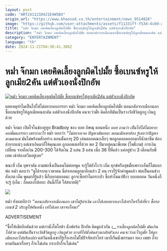 ```yaml
---
layout: post
code: "ART2411210421E4W5BX"
origin_url: "https://www.khaosod.co.th/entertainment/news_9514826"
image: "https://github.com/user-attachments/assets/f11331ff-f53d-4cb9-abfb-a89ea01f5b23"
title: "หม่ำ จ๊กมก เคยคิดเลี้ยงลูกผิดไปมั้ย ซื้อเบนซ์หรูให้ลูกเมีย2คัน แต่ตัวเองนั่งปิกอัพ"
description: "หม่ำ จ๊กมก เคยคิดเลี้ยงลูกผิดไปมั้ย ตอนกลับจากเมืองนอกซื้อเบนซ์หรูให้ลูกเมียคนละคัน แต่ตัวเองนั่งปิกอัพ คนจะว่ามั้ย มันเป็นรางวัลชีวิตลูกกู เงินกูด้วย"
category: "ENTERTAINMENT"
language: "th"
date: 2024-11-21T04:30:41.386Z
---
```


# หม่ำ จ๊กมก เคยคิดเลี้ยงลูกผิดไปมั้ย ซื้อเบนซ์หรูให้ลูกเมีย2คัน แต่ตัวเองนั่งปิกอัพ

[![หม่ำ จ๊กมก เคยคิดเลี้ยงลูกผิดไปมั้ย ซื้อเบนซ์หรูให้ลูกเมีย2คัน แต่ตัวเองนั่งปิกอัพ](https://www.khaosod.co.th/wpapp/uploads/2024/11/mumpaybenz2111679998.jpg "หม่ำ จ๊กมก เคยคิดเลี้ยงลูกผิดไปมั้ย ซื้อเบนซ์หรูให้ลูกเมีย2คัน แต่ตัวเองนั่งปิกอัพ")](https://www.khaosod.co.th/wpapp/uploads/2024/11/mumpaybenz2111679998.jpg)

เผยเหตุทำไมเป็นไปได้ไม่อยากคบภรรยา หม่ำ จ๊กมก เคยคิดเลี้ยงลูกผิดไปมั้ย ตอนกลับจากเมืองนอกซื้อเบนซ์หรูให้ลูกเมียคนละคัน แต่ตัวเองนั่งปิกอัพ คนจะว่ามั้ย คิดอีกทีมันเป็นรางวัลชีวิตลูกกู เงินกูด้วย

หม่ำ จ๊กมก เปิดใจในช่องยูทูบ Bradboy ของ บอย ภิษณุ ตอนหนึ่ง _บอย ถามว่า เป็นไปได้ไม่อยากคบพี่มดภรรยา เพราะอะไร_ หม่ำ บอกว่า _“ไม่อยากเจอ ปัญหามันเยอะ ตอนเมียเขาท้อง รู้เลยว่าปัญหาตามมาแน่_ มันไม่พร้อมสักอย่าง ตอนนั้นอายุ 20 เล่นตลกคณะเล็กๆ พอลูกคลอดออกมาก็น้ำตาซึม ต้องลำบากแน่ๆ แต่เขาเกิดมาก็ให้คุณเลย ถูกลอตเตอรี่ด้วย พอ 2 ปีมาอยู่คณะพี่เทพ (โพธิ์งาม) การเงินเปลี่ยน จากถือเงิน 200-300 ได้จับเงิน 2 แสน 3 แสน เมื่อ 36 ปีที่แล้ว แค่อยู่ช่วง 3 เดือนกับพี่เทพ เช่าห้องสวีตอยู่เลย”

ขณะที่ เอ็ม บุษราคัม ถามพ่อซึ่งเป็นคนไม่ค่อยพูด จะรู้ได้ยังไงว่า เอ็ม ทุกข์หรือสุขมั้ยเพราะเอ็มก็ไม่บอกพ่อ หม่ำ ตอบว่า “ดูได้จากแววตาคน นี่ค่าเทอมลูกมาอีกแล้ว 2 คน เราก็รู้จักคำพูดแล้ว พ่อเป็นคนช่างสังเกต เอ็ม พูดมาก็รู้แล้ว นี่ก็บอกตลอดนะ ลูกจะซื้อทำไมกระเป๋า ซื้อทำไมนาฬิกา บอกตลอด วันหนึ่งก็จะรู้ (เอ็ม : ก็ลดลงไปเยอะ อันนี้ก็ได้ ใส่สบายดี)”

[![](https://www.khaosod.co.th/wpapp/uploads/2024/11/mumpaybenz2111671.jpg)](https://www.khaosod.co.th/wpapp/uploads/2024/11/mumpaybenz2111671.jpg)

หม่ำ ยังเผยอีกว่า _“ตอนกลับจากเมืองนอก เขาไม่รู้ค่าเงิน เอาไปเลยอยากเอาไปเท่าไหร่ไปเที่ยว ซื้อรถเบนซ์ 2 ประตูให้คันหนึ่ง เท่ไปเลย เขาจบโทมา”_

ADVERTISEMENT

“ซื้อให้เมียอีกคันด้วย แต่เรานั่งโตโยต้า นั่งฟอร์ด ปิกอัพ คิดดูแล้วกัน _เ__ราเลี้ยงลูกผิดไปมั้ย มันเกินไปด้วย แต่มันเป็นรางวัลชีวิตลูกกู เงินกูด้วย บางทีไปนั่งคิดสวนกลับตัวเอง คนจะว่าอะไรกูมั้ย ให้ลูกเมียเยอะไปหรือเปล่า_ แต่วันหนึ่งเขาก็รู้เรื่องรถไม่ใช่ปัจจัยเท่าไหร่ เขาก็เริ่มนั่งธรรมดา ทอง เพขร ก็จะตามกันมาเรื่อยๆ ก็จะไม่เล่น กระเป๋าก็จะไม่เล่น”